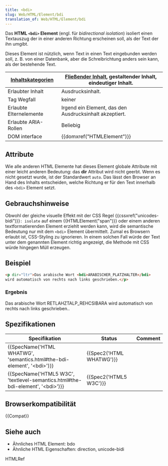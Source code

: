 ```yaml
---
title: <bdi>
slug: Web/HTML/Element/bdi
translation_of: Web/HTML/Element/bdi
---
```

Das **HTML `<bdi>` Element** (engl. für _bidirectional isolation_) isoliert einen Textauszug der in einer anderen Richtung erscheinen soll, als der Text der ihn umgibt.

Dieses Element ist nützlich, wenn Text in einen Text eingebunden werden soll, z. B. von einer Datenbank, aber die Schreibrichtung anders sein kann, als der bestehende Text.

| [Inhaltskategorien](/de/docs/HTML/Content_categories) | [Fließender Inhalt](/de/docs/HTML/Content_categories#Flow_content), gestaltender Inhalt, eindeutiger Inhalt. |
| ----------------------------------------------------- | ------------------------------------------------------------------------------------------------------------ |
| Erlaubter Inhalt                                      | Ausdrucksinhalt.                                                                                             |
| Tag Wegfall                                           | keiner                                                                                                       |
| Erlaubte Elternelemente                               | Irgend ein Element, das den Ausdrucksinhalt akzeptiert.                                                      |
| Erlaubte ARIA-Rollen                                  | Beliebig                                                                                                     |
| DOM interface                                         | {{domxref("HTMLElement")}}                                                                         |

## Attribute

Wie alle anderen HTML Elemente hat dieses Element globale Attribute mit einer leicht anderen Bedeutung: das **dir** Attribut wird nicht geerbt. Wenn es nicht gesetzt wurde, ist der Standardwert `auto`. Das lässt den Browser an Hand des Inhalts entscheiden, welche Richtung er für den Text innerhalb des `<bdi>` Element setzt.

## Gebrauchshinweise

Obwohl der gleiche visuelle Effekt mit der CSS Regel {{cssxref("unicodes-bidi")}}`: isolate` auf einem {{HTMLElement("span")}} oder einem anderen textformatierenden Element erziehlt werden kann, wird die semantische Bedeutung nur mit dem `<bdi>` Element übermittelt. Zumal es Browsern erlaubt ist, CSS-Styling zu ignorieren. In einem solchen Fall würde der Text unter dem genannten Element richtig angezeigt, die Methode mit CSS würde hingegen Müll erzeugen.

## Beispiel

```html
<p dir="ltr">Das arabische Wort <bdi>ARABISCHER_PLATZHALTER</bdi>
wird automatisch von rechts nach links geschrieben.</p>
```

### Ergebnis

Das arabische Wort RETLAHZTALP_REHCSIBARA wird automatisch von rechts nach links geschrieben..

## Spezifikationen

| Specifikation                                                                                                    | Status                           | Comment |
| ---------------------------------------------------------------------------------------------------------------- | -------------------------------- | ------- |
| {{SpecName('HTML WHATWG', 'semantics.html#the-bdi-element', '&lt;bdi&gt;')}}             | {{Spec2('HTML WHATWG')}} |         |
| {{SpecName('HTML5 W3C', 'textlevel-semantics.html#the-bdi-element', '&lt;bdi&gt;')}} | {{Spec2('HTML5 W3C')}}     |         |

## Browserkompatibilität

{{Compat}}

## Siehe auch

- Ähnliches HTML Element: bdo
- Ähnliche HTML Eigenschaften: direction, unicode-bidi

HTMLRef
